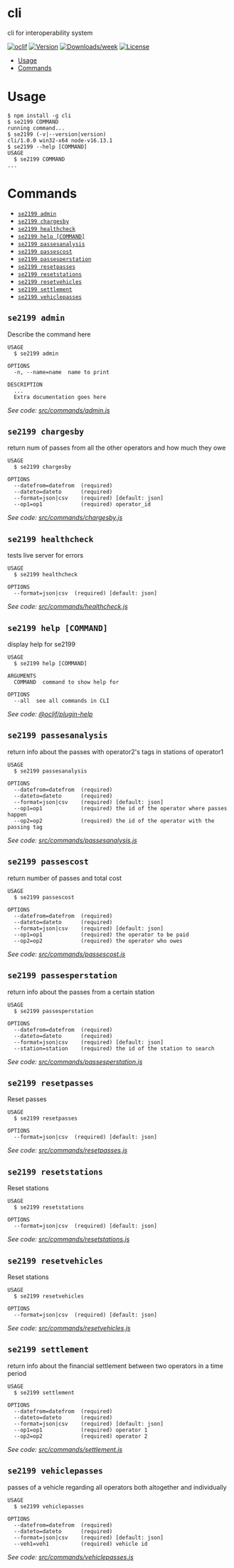 cli
===

cli for interoperability system

[![oclif](https://img.shields.io/badge/cli-oclif-brightgreen.svg)](https://oclif.io)
[![Version](https://img.shields.io/npm/v/cli.svg)](https://npmjs.org/package/cli)
[![Downloads/week](https://img.shields.io/npm/dw/cli.svg)](https://npmjs.org/package/cli)
[![License](https://img.shields.io/npm/l/cli.svg)](https://github.com/ntua/TL21-99/blob/master/package.json)

<!-- toc -->
* [Usage](#usage)
* [Commands](#commands)
<!-- tocstop -->
# Usage
<!-- usage -->
```sh-session
$ npm install -g cli
$ se2199 COMMAND
running command...
$ se2199 (-v|--version|version)
cli/1.0.0 win32-x64 node-v16.13.1
$ se2199 --help [COMMAND]
USAGE
  $ se2199 COMMAND
...
```
<!-- usagestop -->
# Commands
<!-- commands -->
* [`se2199 admin`](#se2199-admin)
* [`se2199 chargesby`](#se2199-chargesby)
* [`se2199 healthcheck`](#se2199-healthcheck)
* [`se2199 help [COMMAND]`](#se2199-help-command)
* [`se2199 passesanalysis`](#se2199-passesanalysis)
* [`se2199 passescost`](#se2199-passescost)
* [`se2199 passesperstation`](#se2199-passesperstation)
* [`se2199 resetpasses`](#se2199-resetpasses)
* [`se2199 resetstations`](#se2199-resetstations)
* [`se2199 resetvehicles`](#se2199-resetvehicles)
* [`se2199 settlement`](#se2199-settlement)
* [`se2199 vehiclepasses`](#se2199-vehiclepasses)

## `se2199 admin`

Describe the command here

```
USAGE
  $ se2199 admin

OPTIONS
  -n, --name=name  name to print

DESCRIPTION
  ...
  Extra documentation goes here
```

_See code: [src/commands/admin.js](https://github.com/ntua/TL21-99/blob/v1.0.0/src/commands/admin.js)_

## `se2199 chargesby`

return num of passes from all the other operators and how much they owe

```
USAGE
  $ se2199 chargesby

OPTIONS
  --datefrom=datefrom  (required)
  --dateto=dateto      (required)
  --format=json|csv    (required) [default: json]
  --op1=op1            (required) operator_id
```

_See code: [src/commands/chargesby.js](https://github.com/ntua/TL21-99/blob/v1.0.0/src/commands/chargesby.js)_

## `se2199 healthcheck`

tests live server for errors

```
USAGE
  $ se2199 healthcheck

OPTIONS
  --format=json|csv  (required) [default: json]
```

_See code: [src/commands/healthcheck.js](https://github.com/ntua/TL21-99/blob/v1.0.0/src/commands/healthcheck.js)_

## `se2199 help [COMMAND]`

display help for se2199

```
USAGE
  $ se2199 help [COMMAND]

ARGUMENTS
  COMMAND  command to show help for

OPTIONS
  --all  see all commands in CLI
```

_See code: [@oclif/plugin-help](https://github.com/oclif/plugin-help/blob/v3.3.1/src/commands/help.ts)_

## `se2199 passesanalysis`

return info about the passes with operator2's tags in stations of operator1

```
USAGE
  $ se2199 passesanalysis

OPTIONS
  --datefrom=datefrom  (required)
  --dateto=dateto      (required)
  --format=json|csv    (required) [default: json]
  --op1=op1            (required) the id of the operator where passes happen
  --op2=op2            (required) the id of the operator with the passing tag
```

_See code: [src/commands/passesanalysis.js](https://github.com/ntua/TL21-99/blob/v1.0.0/src/commands/passesanalysis.js)_

## `se2199 passescost`

return number of passes and total cost

```
USAGE
  $ se2199 passescost

OPTIONS
  --datefrom=datefrom  (required)
  --dateto=dateto      (required)
  --format=json|csv    (required) [default: json]
  --op1=op1            (required) the operator to be paid
  --op2=op2            (required) the operator who owes
```

_See code: [src/commands/passescost.js](https://github.com/ntua/TL21-99/blob/v1.0.0/src/commands/passescost.js)_

## `se2199 passesperstation`

return info about the passes from a certain station

```
USAGE
  $ se2199 passesperstation

OPTIONS
  --datefrom=datefrom  (required)
  --dateto=dateto      (required)
  --format=json|csv    (required) [default: json]
  --station=station    (required) the id of the station to search
```

_See code: [src/commands/passesperstation.js](https://github.com/ntua/TL21-99/blob/v1.0.0/src/commands/passesperstation.js)_

## `se2199 resetpasses`

Reset passes

```
USAGE
  $ se2199 resetpasses

OPTIONS
  --format=json|csv  (required) [default: json]
```

_See code: [src/commands/resetpasses.js](https://github.com/ntua/TL21-99/blob/v1.0.0/src/commands/resetpasses.js)_

## `se2199 resetstations`

Reset stations

```
USAGE
  $ se2199 resetstations

OPTIONS
  --format=json|csv  (required) [default: json]
```

_See code: [src/commands/resetstations.js](https://github.com/ntua/TL21-99/blob/v1.0.0/src/commands/resetstations.js)_

## `se2199 resetvehicles`

Reset stations

```
USAGE
  $ se2199 resetvehicles

OPTIONS
  --format=json|csv  (required) [default: json]
```

_See code: [src/commands/resetvehicles.js](https://github.com/ntua/TL21-99/blob/v1.0.0/src/commands/resetvehicles.js)_

## `se2199 settlement`

return info about the financial settlement between two operators in a time period

```
USAGE
  $ se2199 settlement

OPTIONS
  --datefrom=datefrom  (required)
  --dateto=dateto      (required)
  --format=json|csv    (required) [default: json]
  --op1=op1            (required) operator 1
  --op2=op2            (required) operator 2
```

_See code: [src/commands/settlement.js](https://github.com/ntua/TL21-99/blob/v1.0.0/src/commands/settlement.js)_

## `se2199 vehiclepasses`

passes of a vehicle regarding all operators both altogether and individually

```
USAGE
  $ se2199 vehiclepasses

OPTIONS
  --datefrom=datefrom  (required)
  --dateto=dateto      (required)
  --format=json|csv    (required) [default: json]
  --veh1=veh1          (required) vehicle id
```

_See code: [src/commands/vehiclepasses.js](https://github.com/ntua/TL21-99/blob/v1.0.0/src/commands/vehiclepasses.js)_
<!-- commandsstop -->
